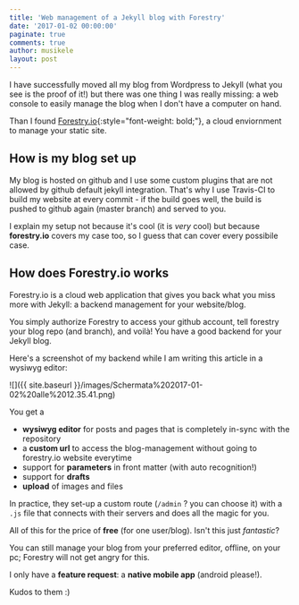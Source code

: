 ```yaml
---
title: 'Web management of a Jekyll blog with Forestry'
date: '2017-01-02 00:00:00'
paginate: true
comments: true
author: musikele
layout: post
---
```

I have successfully moved all my blog from Wordpress to Jekyll (what you see is the proof of it!) but there was one thing I was really missing: a web console to easily manage the blog when I don't have a computer on hand.

Than I found [Forestry.io](http://forestry.io){:style="font-weight: bold;"}, a cloud enviornment to manage your static site.

## <span style="letter-spacing: 0.01em;">How is my blog set up </span>

My blog is hosted on github and I use some custom plugins that are not allowed by github default jekyll integration. That's why I use Travis-CI to build my website at every commit - if the build goes well, the build is pushed to github again (master branch) and served to you.

I explain my setup not because it's cool (it is _very_ cool) but because **forestry.io** covers my case too, so I guess that can cover every possibile case.

## How does Forestry.io works

Forestry.io is a cloud web application that gives you back what you miss more with Jekyll: a backend management for your website/blog.

You simply authorize Forestry to access your github account, tell forestry your blog repo (and branch), and voilà! You have a good backend for your Jekyll blog.

Here's a screenshot of my backend while I am writing this article in a wysiwyg editor: 

![]({{ site.baseurl }}/images/Schermata%202017-01-02%20alle%2012.35.41.png)

You get a 

*   **wysiwyg editor** <span style="letter-spacing: 0.01em;">for posts and pages that is completely in-sync with the repository</span>  
*   a **custom url** <span style="letter-spacing: 0.01em;">to access the blog-management without going to forestry.io website everytime</span>  
*   <span style="letter-spacing: 0.01em;">support for **parameters** in front matter (with auto recognition!) </span>
*   <span style="letter-spacing: 0.01em;">support for **drafts** </span>
*   <span style="letter-spacing: 0.01em;">**upload** of images and files</span>

In practice, they set-up a custom route (`/admin` ? you can choose it) with a `.js` file that connects with their servers and does all the magic for you. 

All of this for the price of **free** (for one user/blog). Isn't this just _fantastic_? 

You can still manage your blog from your preferred editor, offline, on your pc; Forestry will not get angry for this. 

I only have a **feature request**: a **native mobile app** (android please!). 

Kudos to them :)